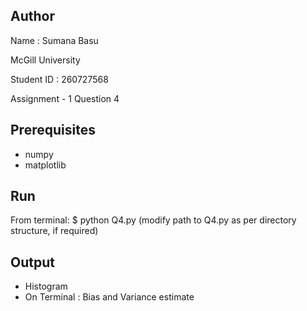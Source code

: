 ## Author

Name : Sumana Basu

McGill University

Student ID : 260727568

Assignment - 1
Question 4

## Prerequisites

* numpy
* matplotlib

## Run

From terminal:
$ python Q4.py
(modify path to Q4.py as per directory structure, if required)

## Output

* Histogram
* On Terminal : Bias and Variance estimate

